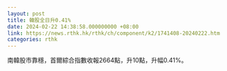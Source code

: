 ```yaml
---
layout: post
title: 韓股全日升0.41%
date: 2024-02-22 14:38:58.000000000 +08:00
link: https://news.rthk.hk/rthk/ch/component/k2/1741408-20240222.htm
categories: rthk
---
```


南韓股市靠穩，首爾綜合指數收報2664點，升10點，升幅0.41%。
